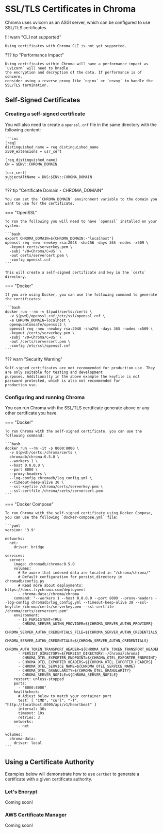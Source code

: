 # SSL/TLS Certificates in Chroma

Chroma uses uvicorn as an ASGI server, which can be configured to use SSL/TLS certificates.

!!! warn "CLI not supported"

    Using certificates with Chroma CLI is not yet supported.

??? tip "Performance Impact"

    Using certificates within Chroma will have a performance impact as `uvicorn` will need to hnadle 
    the encryption and decryption of the data. If performance is of concern, 
    consider using a reverse proxy like `nginx` or `envoy` to handle the SSL/TLS termination.

## Self-Signed Certificates

### Creating a self-signed certificate

You will also need to create a `openssl.cnf` file in the same directory with the following content:

    ```ini
    [req]
    distinguished_name = req_distinguished_name
    x509_extensions = usr_cert
    
    [req_distinguished_name]
    CN = $ENV::CHROMA_DOMAIN
    
    [usr_cert]
    subjectAltName = DNS:$ENV::CHROMA_DOMAIN
    ```

??? tip "Certificate Domain - CHROMA_DOMAIN"

    You can set the `CHROMA_DOMAIN` environment variable to the domain you want to use for the certificate. 

=== "OpenSSL"

    To run the following you will need to have `openssl` installed on your system.
    
    ```bash
    export CHROMA_DOMAIN=${CHROMA_DOMAIN:-"localhost"}
    openssl req -new -newkey rsa:2048 -sha256 -days 365 -nodes -x509 \
      -keyout certs/serverkey.pem \
      -subj '/O=Chroma/C=US' \
      -out certs/servercert.pem \
      -config openssl.cnf
    ```

    This will create a self-signed certificate and key in the `certs` directory.

=== "Docker"

    If you are using Docker, you can use the following command to generate the certificates:
    
    ```bash
    docker run --rm -v $(pwd)/certs:/certs \
      -v $(pwd)/openssl.cnf:/etc/ssl/openssl.cnf \
      -e CHROMA_DOMAIN=localhost \
      openquantumsafe/openssl3 \
      openssl req -new -newkey rsa:2048 -sha256 -days 365 -nodes -x509 \
      -keyout /certs/serverkey.pem \
      -subj '/O=Chroma/C=US' \
      -out /certs/servercert.pem \
      -config /etc/ssl/openssl.cnf
    ```

??? warn "Security Warning"

    Self-signed certificates are not recommended for production use. They are only suitable for testing and development
    purposes. Additionally in the above example the keyfile is not password protected, which is also not recommended for
    production use.

### Configuring and running Chroma

You can run Chroma with the SSL/TLS certificate generate above or any other certificate you have.

=== "Docker"

    To run Chroma with the self-signed certificate, you can use the following command:

    ```bash
    docker run --rm -it -p 8000:8000 \
      -v $(pwd)/certs:/chroma/certs \
      chromadb/chroma:0.5.0 \
      --workers 1 \
      --host 0.0.0.0 \
      --port 8000 \
      --proxy-headers \
      --log-config chromadb/log_config.yml \
      --timeout-keep-alive 30 \
      --ssl-keyfile /chroma/certs/serverkey.pem \
      --ssl-certfile /chroma/certs/servercert.pem
    ```

=== "Docker Compose"

    To run Chroma with the self-signed certificate using Docker Compose, you can use the following `docker-compose.yml` file:

    ```yaml
    version: '3.9'
    
    networks:
      net:
        driver: bridge
    
    services:
      server:
        image: chromadb/chroma:0.5.0
        volumes:
          # Be aware that indexed data are located in "/chroma/chroma/"
          # Default configuration for persist_directory in chromadb/config.py
          # Read more about deployments: https://docs.trychroma.com/deployment
          - chroma-data:/chroma/chroma
        command: "--workers 1 --host 0.0.0.0 --port 8000 --proxy-headers --log-config chromadb/log_config.yml --timeout-keep-alive 30 --ssl-keyfile /chroma/certs/serverkey.pem --ssl-certfile /chroma/certs/servercert.pem"
        environment:
          - IS_PERSISTENT=TRUE
          - CHROMA_SERVER_AUTHN_PROVIDER=${CHROMA_SERVER_AUTHN_PROVIDER}
          - CHROMA_SERVER_AUTHN_CREDENTIALS_FILE=${CHROMA_SERVER_AUTHN_CREDENTIALS_FILE}
          - CHROMA_SERVER_AUTHN_CREDENTIALS=${CHROMA_SERVER_AUTHN_CREDENTIALS}
          - CHROMA_AUTH_TOKEN_TRANSPORT_HEADER=${CHROMA_AUTH_TOKEN_TRANSPORT_HEADER}
          - PERSIST_DIRECTORY=${PERSIST_DIRECTORY:-/chroma/chroma}
          - CHROMA_OTEL_EXPORTER_ENDPOINT=${CHROMA_OTEL_EXPORTER_ENDPOINT}
          - CHROMA_OTEL_EXPORTER_HEADERS=${CHROMA_OTEL_EXPORTER_HEADERS}
          - CHROMA_OTEL_SERVICE_NAME=${CHROMA_OTEL_SERVICE_NAME}
          - CHROMA_OTEL_GRANULARITY=${CHROMA_OTEL_GRANULARITY}
          - CHROMA_SERVER_NOFILE=${CHROMA_SERVER_NOFILE}
        restart: unless-stopped
        ports:
          - "8000:8000"
        healthcheck:
          # Adjust below to match your container port
          test: [ "CMD", "curl", "-f", "http://localhost:8000/api/v1/heartbeat" ]
          interval: 30s
          timeout: 10s
          retries: 3
        networks:
          - net
    
    volumes:
      chroma-data:
        driver: local
    ```

## Using a Certificate Authority

Examples below will demonstrate how to use `certbot` to generate a certificate with a given certificate authority.

### Let's Encrypt

Coming soon!

### AWS Certificate Manager

Coming soon!